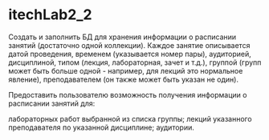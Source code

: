 # itechLab2_2

Создать и заполнить БД для хранения информации о расписании занятий (достаточно одной коллекции). Каждое занятие описывается датой проведения, временем (указывается номер пары), аудиторией, дисциплиной, типом (лекция, лабораторная, зачет и т.д.), группой (групп может быть больше одной - например, для лекций это нормальное явление), преподавателем (он также может быть указан не один).

Предоставить пользователю возможность получения информации о расписании занятий для:

лабораторных работ выбранной из списка группы;
лекций указанного преподавателя по указанной дисциплине;
аудитории.
